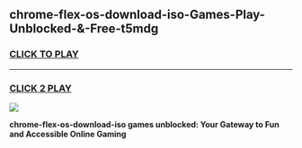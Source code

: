 
## chrome-flex-os-download-iso-Games-Play-Unblocked-&-Free-t5mdg
<h3>
<a href="https://premium76.site?title=chrome-flex-os-download-iso&ref=24A">CLICK TO PLAY</a></h3>
<hr>

<h3>
<a href="https://premium76.site?title=chrome-flex-os-download-iso&ref=24A">CLICK 2 PLAY</a>
  
</h3>

<a href="https://premium76.site?title=chrome-flex-os-download-iso&ref=24A"><img src="https://clearcache.store/games.png"></a>


**chrome-flex-os-download-iso games unblocked: Your Gateway to Fun and Accessible Online Gaming**
